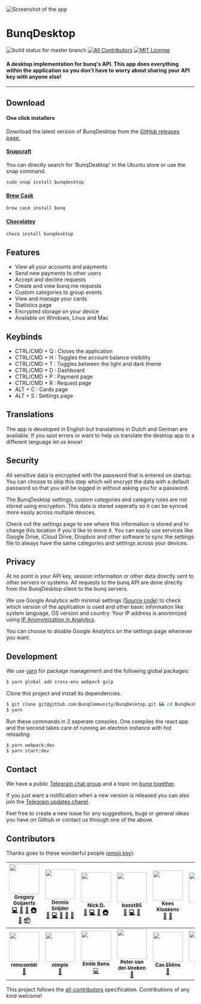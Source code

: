 ![Screenshot of the app](https://i.gyazo.com/b33c7e40e431814be4bd0d901fca0bc2.gif)


# BunqDesktop 
![build status for master branch](https://api.travis-ci.org/BunqCommunity/BunqJSClient.svg?branch=master) 
[![All Contributors](https://img.shields.io/badge/all_contributors-13-orange.svg?style=flat-square)](#contributors)
[![MIT License](https://img.shields.io/npm/l/all-contributors-cli.svg?style=flat-square)](https://github.com/BunqCommunity/BunqDesktop/blob/master/LICENSE)

#### A desktop implementation for bunq's API. This app does everything within the application so you don't  have to worry about sharing your API key with anyone else!

___   

## Download
#### One click installers
Download the latest version of BunqDesktop from the [GitHub releases page.](https://github.com/BunqCommunity/BunqDesktop/releases)

#### [Snapcraft](https://snapcraft.io/bunqdesktop)
You can directly search for 'BunqDesktop' in the Ubuntu store or use  the snap command.

`sudo snap install bunqdesktop`

#### [Brew Cask](https://caskroom.github.io/)
`brew cask install bunq`

#### [Chocolatey](https://chocolatey.org/packages/bunqdesktop)
`choco install bunqdesktop`

## Features
- View all your accounts and payments
- Send new payments to other users
- Accept and decline requests
- Create and view bunq.me requests
- Custom categories to group events
- View and manage your cards
- Statistics page
- Encrypted storage on your device
- Available on Windows, Linux and Mac

## Keybinds
 - CTRL/CMD + Q : Closes the application
 - CTRL/CMD + H : Toggles the account balance visibility
 - CTRL/CMD + T : Toggles between the light and dark theme
 - CTRL/CMD + D : Dashboard
 - CTRL/CMD + P : Payment page
 - CTRL/CMD + R : Request page
 - ALT + C      : Cards page
 - ALT + S      : Settings page

## Translations
The app is developed in English but translations in Dutch and German are available. 
If you spot errors or want to help us translate the desktop app to a different language let us know!

## Security
All sensitive data is encrypted with the password that is entered on startup. You can choose to skip this step which will encrypt the data with a default password so that you will be logged in without asking you for a password. 

The BunqDesktop settings, custom categories and category rules are not stored using encryption. This data is stored seperatly so it can be synced more easily across multiple devices.

Check out the settings page to see where this information is stored and to change this location if you'd like to move it. You can easily use services like Google Drive, iCloud Drive, Dropbox and other software to sync the settings file to always have the same categories and settings across your devices.

## Privacy
At no point is your API key, session information or other data directly sent to other servers or systems. All requests to the bunq API are done directly from the BunqDesktop client to the bunq servers.

We use Google Analytics with minimal settings ([Source code](./src/react/Helpers/Analytics.js)) to check which version of the application is used and other basic information like system language, OS version and country. Your IP address is anonimized using [IP Anonymization in Analytics](https://support.google.com/analytics/answer/2763052?hl=en).

You can choose to disable Google Analytics on the settings page whenever you want.

## Development
We use [yarn](https://yarnpkg.com/en/) for package management and the following global packages:
```bash
$ yarn global add cross-env webpack gulp
```
Clone this project and install its dependencies.
```bash
$ git clone git@github.com:BunqCommunity/BunqDesktop.git && cd BunqDesktop
$ yarn 
```
Run these commands in 2 seperate consoles. One compiles the react app and the second takes care of 
running an electron instance with hot reloading.
```bash
$ yarn webpack:dev
$ yarn start:dev 
```

## Contact
We have a public [Telegram chat group](https://t.me/bunqcommunity) and a 
topic on [bunq together](https://together.bunq.com/topic/bunqdesktop-client).

If you just want a notification when a new version is released you can also join the [Telegram updates chanel](https://t.me/bunqdesktop).

Feel free to create a new issue for any suggestions, bugs or general ideas you have on Github or 
contact us through one of the above.

## Contributors

Thanks goes to these wonderful people ([emoji key](https://github.com/kentcdodds/all-contributors#emoji-key)):

<!-- ALL-CONTRIBUTORS-LIST:START - Do not remove or modify this section -->
<!-- prettier-ignore -->
| [<img src="https://avatars2.githubusercontent.com/u/7481136?v=4" width="80px;"/><br /><sub><b>Gregory Goijaerts</b></sub>](https://www.masterypoints.com)<br />[💻](https://github.com/BunqCommunity/BunqDesktop/commits?author=Crecket "Code") [🎨](#design-Crecket "Design") [📖](https://github.com/BunqCommunity/BunqDesktop/commits?author=Crecket "Documentation") [🚇](#infra-Crecket "Infrastructure (Hosting, Build-Tools, etc)") [👀](#review-Crecket "Reviewed Pull Requests") [📦](#platform-Crecket "Packaging/porting to new platform") | [<img src="https://avatars3.githubusercontent.com/u/6953846?v=4" width="80px;"/><br /><sub><b>Dennis Snijder</b></sub>](http://snijder.io)<br />[🐛](https://github.com/BunqCommunity/BunqDesktop/issues?q=author%3ADennisSnijder "Bug reports") [💻](https://github.com/BunqCommunity/BunqDesktop/commits?author=DennisSnijder "Code") [🎨](#design-DennisSnijder "Design") [🤔](#ideas-DennisSnijder "Ideas, Planning, & Feedback") [📖](https://github.com/BunqCommunity/BunqDesktop/commits?author=DennisSnijder "Documentation") | [<img src="https://avatars2.githubusercontent.com/u/3780207?v=4" width="80px;"/><br /><sub><b>Nick D.</b></sub>](https://github.com/nduijvelshoff)<br />[🐛](https://github.com/BunqCommunity/BunqDesktop/issues?q=author%3Anduijvelshoff "Bug reports") [💻](https://github.com/BunqCommunity/BunqDesktop/commits?author=nduijvelshoff "Code") [🤔](#ideas-nduijvelshoff "Ideas, Planning, & Feedback") [🚇](#infra-nduijvelshoff "Infrastructure (Hosting, Build-Tools, etc)") | [<img src="https://avatars0.githubusercontent.com/u/6396615?v=4" width="80px;"/><br /><sub><b>basst85</b></sub>](https://github.com/basst85)<br />[🐛](https://github.com/BunqCommunity/BunqDesktop/issues?q=author%3Abasst85 "Bug reports") [💻](https://github.com/BunqCommunity/BunqDesktop/commits?author=basst85 "Code") [🤔](#ideas-basst85 "Ideas, Planning, & Feedback") | [<img src="https://avatars2.githubusercontent.com/u/533616?v=4" width="80px;"/><br /><sub><b>Kees Kluskens</b></sub>](https://webduck.nl)<br />[🐛](https://github.com/BunqCommunity/BunqDesktop/issues?q=author%3ASpaceK33z "Bug reports") [🤔](#ideas-SpaceK33z "Ideas, Planning, & Feedback") | [<img src="https://avatars1.githubusercontent.com/u/15219858?v=4" width="80px;"/><br /><sub><b>Tim</b></sub>](https://github.com/TimZ99)<br />[🐛](https://github.com/BunqCommunity/BunqDesktop/issues?q=author%3ATimZ99 "Bug reports") [💻](https://github.com/BunqCommunity/BunqDesktop/commits?author=TimZ99 "Code") | [<img src="https://avatars1.githubusercontent.com/u/1172106?v=4" width="80px;"/><br /><sub><b>Jan Brodda</b></sub>](http://janbrodda.de)<br />[🐛](https://github.com/BunqCommunity/BunqDesktop/issues?q=author%3Ajanxb "Bug reports") |
| :---: | :---: | :---: | :---: | :---: | :---: | :---: |
| [<img src="https://avatars1.githubusercontent.com/u/34551774?v=4" width="80px;"/><br /><sub><b>remcomldr</b></sub>](https://github.com/remcomldr)<br />[🐛](https://github.com/BunqCommunity/BunqDesktop/issues?q=author%3Aremcomldr "Bug reports") | [<img src="https://avatars0.githubusercontent.com/u/10500054?v=4" width="80px;"/><br /><sub><b>nimpie</b></sub>](https://github.com/nimpie)<br />[🐛](https://github.com/BunqCommunity/BunqDesktop/issues?q=author%3Animpie "Bug reports") | [<img src="https://avatars3.githubusercontent.com/u/3186640?v=4" width="80px;"/><br /><sub><b>Emile Bons</b></sub>](http://www.emilebons.nl)<br />[💻](https://github.com/BunqCommunity/BunqDesktop/commits?author=EmileBons "Code") | [<img src="https://avatars3.githubusercontent.com/u/1083400?v=4" width="80px;"/><br /><sub><b>Peter van der Veeken</b></sub>](http://petervdveeken.nl)<br />[🐛](https://github.com/BunqCommunity/BunqDesktop/issues?q=author%3Apetervdv "Bug reports") | [<img src="https://avatars2.githubusercontent.com/u/7243299?v=4" width="80px;"/><br /><sub><b>Cas Eliëns</b></sub>](https://github.com/cascer1)<br />[🐛](https://github.com/BunqCommunity/BunqDesktop/issues?q=author%3Acascer1 "Bug reports") | [<img src="https://avatars1.githubusercontent.com/u/6145026?v=4" width="80px;"/><br /><sub><b>Timo N.</b></sub>](https://github.com/ntimo)<br />[🌍](#translation-ntimo "Translation") |
<!-- ALL-CONTRIBUTORS-LIST:END -->

This project follows the [all-contributors](https://github.com/kentcdodds/all-contributors) specification. Contributions of any kind welcome!

